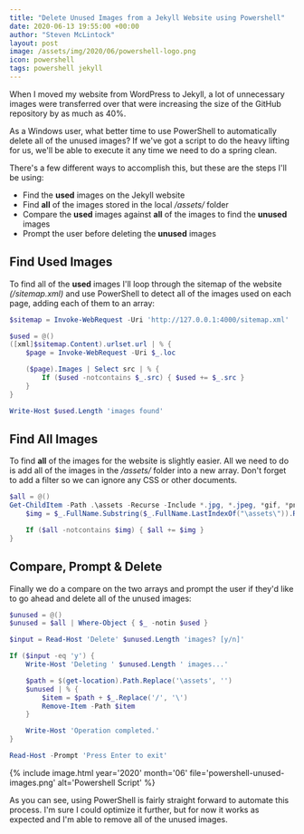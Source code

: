 ```yaml
---
title: "Delete Unused Images from a Jekyll Website using Powershell"
date: 2020-06-13 19:55:00 +00:00
author: "Steven McLintock"
layout: post
image: /assets/img/2020/06/powershell-logo.png
icon: powershell
tags: powershell jekyll
---
```


When I moved my website from WordPress to Jekyll, a lot of unnecessary images were transferred over that were 
increasing the size of the GitHub repository by as much as 40%.

As a Windows user, what better time to use PowerShell to automatically delete all of the unused images? If we've 
got a script to do the heavy lifting for us, we'll be able to execute it any time we need to do a spring clean.

There's a few different ways to accomplish this, but these are the steps I'll be using:

* Find the **used** images on the Jekyll website
* Find **all** of the images stored in the local */assets/* folder
* Compare the **used** images against **all** of the images to find the **unused** images
* Prompt the user before deleting the **unused** images

## Find Used Images

To find all of the **used** images I'll loop through the sitemap of the website *(/sitemap.xml)* and use PowerShell 
to detect all of the images used on each page, adding each of them to an array:

```powershell
$sitemap = Invoke-WebRequest -Uri 'http://127.0.0.1:4000/sitemap.xml'

$used = @()
([xml]$sitemap.Content).urlset.url | % {
    $page = Invoke-WebRequest -Uri $_.loc

    ($page).Images | Select src | % {
        If ($used -notcontains $_.src) { $used += $_.src }
    }
}

Write-Host $used.Length 'images found'
```

## Find All Images

To find **all** of the images for the website is slightly easier. All we 
need to do is add all of the images in the */assets/* folder into a new array. Don't forget to add a filter so 
we can ignore any CSS or other documents.

```powershell
$all = @()
Get-ChildItem -Path .\assets -Recurse -Include *.jpg, *.jpeg, *gif, *png, *tif, *tiff | % {
    $img = $_.FullName.Substring($_.FullName.LastIndexOf("\assets\")).Replace('\', '/')

    If ($all -notcontains $img) { $all += $img }
}
```

## Compare, Prompt & Delete

Finally we do a compare on the two arrays and prompt the user if they'd like to go ahead and delete all of 
the unused images:

```powershell
$unused = @()
$unused = $all | Where-Object { $_ -notin $used }

$input = Read-Host 'Delete' $unused.Length 'images? [y/n]'

If ($input -eq 'y') {
    Write-Host 'Deleting ' $unused.Length ' images...'

    $path = $(get-location).Path.Replace('\assets', '')
    $unused | % {
        $item = $path + $_.Replace('/', '\')
        Remove-Item -Path $item
    }

    Write-Host 'Operation completed.'
}

Read-Host -Prompt 'Press Enter to exit'
```

{%
    include image.html
    year='2020'
    month='06'
    file='powershell-unused-images.png'
    alt='Powershell Script'
%}

As you can see, using PowerShell is fairly straight forward to automate this process. I'm sure I could optimize 
it further, but for now it works as expected and I'm able to remove all of the unused images.